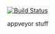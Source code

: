 [![Build Status](https://travis-ci.org/mollyporph/appveyor-test-pub.svg?branch=master.png)](https://travis-ci.org/mollyporph/appveyor-test-pub.svg?branch=master)


appveyor stuff

